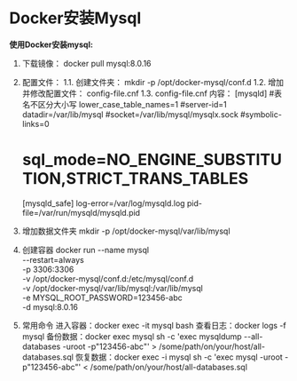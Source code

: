  # Docker安装Mysql
**使用Docker安装mysql:**

1. 下载镜像：
    docker pull mysql:8.0.16
    
2. 配置文件：
    1.1. 创建文件夹：
      mkdir -p /opt/docker-mysql/conf.d
    1.2. 增加并修改配置文件：
      config-file.cnf
    1.3. config-file.cnf 内容：
      [mysqld]
      #表名不区分大小写
      lower_case_table_names=1 
      #server-id=1
      datadir=/var/lib/mysql
      #socket=/var/lib/mysql/mysqlx.sock
      #symbolic-links=0
      # sql_mode=NO_ENGINE_SUBSTITUTION,STRICT_TRANS_TABLES 
      [mysqld_safe]
      log-error=/var/log/mysqld.log
      pid-file=/var/run/mysqld/mysqld.pid
3. 增加数据文件夹
    mkdir -p /opt/docker-mysql/var/lib/mysql
4. 创建容器
  docker run --name mysql \
    --restart=always \
    -p 3306:3306 \
    -v /opt/docker-mysql/conf.d:/etc/mysql/conf.d \
    -v /opt/docker-mysql/var/lib/mysql:/var/lib/mysql \
    -e MYSQL_ROOT_PASSWORD=123456-abc \
    -d mysql:8.0.16
 5. 常用命令
  进入容器：docker exec -it mysql bash
  查看日志：docker logs -f mysql
  备份数据：docker exec mysql sh -c 'exec mysqldump --all-databases -uroot -p"123456-abc"' > /some/path/on/your/host/all-databases.sql
  恢复数据：docker exec -i mysql sh -c 'exec mysql -uroot -p"123456-abc"' < /some/path/on/your/host/all-databases.sql
